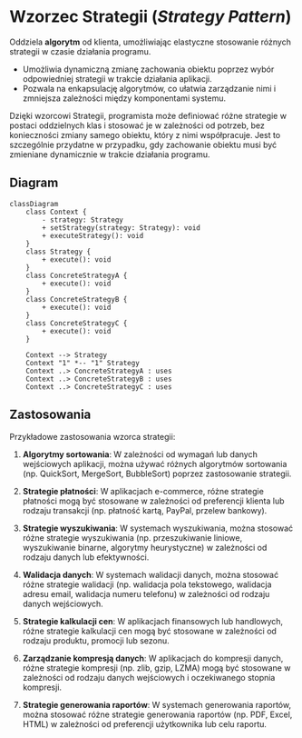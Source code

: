 # Wzorzec Strategii (_Strategy Pattern_)

Oddziela **algorytm** od klienta, umożliwiając elastyczne stosowanie różnych strategii w czasie działania programu.

- Umożliwia dynamiczną zmianę zachowania obiektu poprzez wybór odpowiedniej strategii w trakcie działania aplikacji.
- Pozwala na enkapsulację algorytmów, co ułatwia zarządzanie nimi i zmniejsza zależności między komponentami systemu.

Dzięki wzorcowi Strategii, programista może definiować różne strategie w postaci oddzielnych klas i stosować je w zależności od potrzeb, bez konieczności zmiany samego obiektu, który z nimi współpracuje. Jest to szczególnie przydatne w przypadku, gdy zachowanie obiektu musi być zmieniane dynamicznie w trakcie działania programu.

## Diagram

```mermaid
classDiagram
    class Context {
        - strategy: Strategy
        + setStrategy(strategy: Strategy): void
        + executeStrategy(): void
    }
    class Strategy {
        + execute(): void
    }
    class ConcreteStrategyA {
        + execute(): void
    }
    class ConcreteStrategyB {
        + execute(): void
    }
    class ConcreteStrategyC {
        + execute(): void
    }

    Context --> Strategy
    Context "1" *-- "1" Strategy
    Context ..> ConcreteStrategyA : uses
    Context ..> ConcreteStrategyB : uses
    Context ..> ConcreteStrategyC : uses
```

## Zastosowania

Przykładowe zastosowania wzorca strategii:

1. **Algorytmy sortowania**: W zależności od wymagań lub danych wejściowych aplikacji, można używać różnych algorytmów sortowania (np. QuickSort, MergeSort, BubbleSort) poprzez zastosowanie strategii.

2. **Strategie płatności**: W aplikacjach e-commerce, różne strategie płatności mogą być stosowane w zależności od preferencji klienta lub rodzaju transakcji (np. płatność kartą, PayPal, przelew bankowy).

3. **Strategie wyszukiwania**: W systemach wyszukiwania, można stosować różne strategie wyszukiwania (np. przeszukiwanie liniowe, wyszukiwanie binarne, algorytmy heurystyczne) w zależności od rodzaju danych lub efektywności.

4. **Walidacja danych**: W systemach walidacji danych, można stosować różne strategie walidacji (np. walidacja pola tekstowego, walidacja adresu email, walidacja numeru telefonu) w zależności od rodzaju danych wejściowych.

5. **Strategie kalkulacji cen**: W aplikacjach finansowych lub handlowych, różne strategie kalkulacji cen mogą być stosowane w zależności od rodzaju produktu, promocji lub sezonu.

6. **Zarządzanie kompresją danych**: W aplikacjach do kompresji danych, różne strategie kompresji (np. zlib, gzip, LZMA) mogą być stosowane w zależności od rodzaju danych wejściowych i oczekiwanego stopnia kompresji.

7. **Strategie generowania raportów**: W systemach generowania raportów, można stosować różne strategie generowania raportów (np. PDF, Excel, HTML) w zależności od preferencji użytkownika lub celu raportu.

